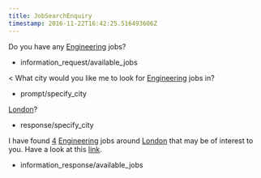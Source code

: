 ```yaml
---
title: JobSearchEnquiry
timestamp: 2016-11-22T16:42:25.516493606Z
---
```


Do you have any [Engineering](jobrole) jobs?
* information_request/available_jobs

< What city would you like me to look for [Engineering](jobrole) jobs in?
* prompt/specify_city

[London](city)?
* response/specify_city

I have found [4](jobcount) [Engineering](jobrole) jobs around [London](city) that may be of interest to you. Have a look at this [link](jobboardlink).
* information_response/available_jobs
